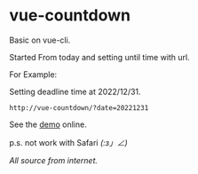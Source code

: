 # vue-countdown
Basic on vue-cli.

Started From today and setting until time with url. 

For Example:

Setting deadline time at 2022/12/31.

``http://vue-countdown/?date=20221231``

See the [demo](https://atzu012.github.io/vue-countdown/?date=20221231) online.

p.s. not work with Safari _(:з」∠)_

*All source from internet.*